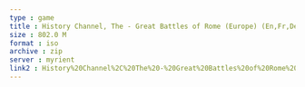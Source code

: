 ```yaml
---
type : game
title : History Channel, The - Great Battles of Rome (Europe) (En,Fr,De,Es,It)
size : 802.0 M
format : iso
archive : zip
server : myrient
link2 : History%20Channel%2C%20The%20-%20Great%20Battles%20of%20Rome%20%28Europe%29%20%28En%2CFr%2CDe%2CEs%2CIt%29
---
```

